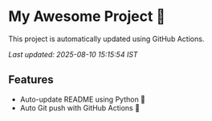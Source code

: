 # My Awesome Project 🚀

This project is automatically updated using GitHub Actions.

_Last updated: 2025-08-10 15:15:54 IST_

## Features
- Auto-update README using Python 🐍
- Auto Git push with GitHub Actions 🤖
